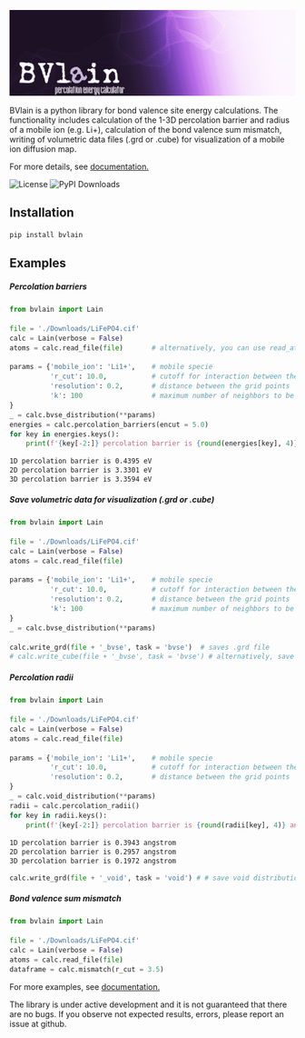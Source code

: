 ![BVlain_logo](BVlain_logo.png)

BVlain is a python library for bond valence site energy calculations. The functionality includes calculation of the 1-3D percolation barrier and radius of a mobile ion (e.g. Li+), calculation of the bond valence sum mismatch, writing of volumetric data files (.grd or .cube) for visualization of a mobile ion diffusion map. 

For more details, see [documentation.](https://bvlain.readthedocs.io/en/latest/index.html)

![License](https://img.shields.io/github/license/dembart/bvlain?color=fbf2fe)
![PyPI Downloads](https://img.shields.io/pypi/dm/BVlain?color=57328a)



## Installation


```python
pip install bvlain
```

## Examples

##### Percolation barriers


```python
from bvlain import Lain

file = './Downloads/LiFePO4.cif'
calc = Lain(verbose = False)
atoms = calc.read_file(file)       # alternatively, you can use read_atoms() or read_structure()

params = {'mobile_ion': 'Li1+',    # mobile specie
		  'r_cut': 10.0,           # cutoff for interaction between the mobile species and framework
		  'resolution': 0.2,	   # distance between the grid points
		  'k': 100                 # maximum number of neighbors to be collected for each point
}
_ = calc.bvse_distribution(**params)
energies = calc.percolation_barriers(encut = 5.0)
for key in energies.keys():
    print(f'{key[-2:]} percolation barrier is {round(energies[key], 4)} eV')
```

    1D percolation barrier is 0.4395 eV
    2D percolation barrier is 3.3301 eV
    3D percolation barrier is 3.3594 eV



##### Save volumetric data for visualization (.grd or .cube)


```python
from bvlain import Lain

file = './Downloads/LiFePO4.cif'
calc = Lain(verbose = False)
atoms = calc.read_file(file)

params = {'mobile_ion': 'Li1+',    # mobile specie
		  'r_cut': 10.0,           # cutoff for interaction between the mobile species and framework
		  'resolution': 0.2,	   # distance between the grid points
		  'k': 100                 # maximum number of neighbors to be collected for each point
}
_ = calc.bvse_distribution(**params)

calc.write_grd(file + '_bvse', task = 'bvse')  # saves .grd file
# calc.write_cube(file + '_bvse', task = 'bvse') # alternatively, save .cube file
```

##### Percolation radii


```python
from bvlain import Lain

file = './Downloads/LiFePO4.cif'
calc = Lain(verbose = False)
atoms = calc.read_file(file)

params = {'mobile_ion': 'Li1+',    # mobile specie
		  'r_cut': 10.0,           # cutoff for interaction between the mobile species and framework
		  'resolution': 0.2,	   # distance between the grid points
}
_ = calc.void_distribution(**params)
radii = calc.percolation_radii()
for key in radii.keys():
    print(f'{key[-2:]} percolation barrier is {round(radii[key], 4)} angstrom')
```

    1D percolation barrier is 0.3943 angstrom
    2D percolation barrier is 0.2957 angstrom
    3D percolation barrier is 0.1972 angstrom

```python
calc.write_grd(file + '_void', task = 'void') # # save void distribution
```

##### Bond valence sum mismatch


```python
from bvlain import Lain

file = './Downloads/LiFePO4.cif'
calc = Lain(verbose = False)
atoms = calc.read_file(file)
dataframe = calc.mismatch(r_cut = 3.5)
```


For more examples, see [documentation.](https://bvlain.readthedocs.io/en/latest/index.html)

The library is under active development and it is not guaranteed that there are no bugs. If you observe not expected results, errors, please report an issue at github.




